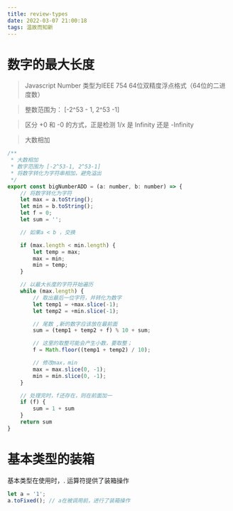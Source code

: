 ```yaml
---
title: review-types
date: 2022-03-07 21:00:18
tags: 温故而知新
---
```


# 数字的最大长度
>Javascript Number 类型为IEEE 754 64位双精度浮点格式（64位的二进度数）

>整数范围为： [-2^53 - 1, 2^53 -1]

>区分 +0 和 -0 的方式，正是检测 1/x 是 Infinity 还是 -Infinity

>大数相加
```javascript
/**
 * 大数相加
 * 数字范围为 [-2^53-1, 2^53-1]
 * 将数字转化为字符串相加，避免溢出
 */
export const bigNumberADD = (a: number, b: number) => {
    // 将数字转化为字符
    let max = a.toString();
    let min = b.toString();
    let f = 0;
    let sum = '';

    // 如果a < b ，交换

    if (max.length < min.length) {
        let temp = max;
        max = min;
        min = temp;
    }

    // 以最大长度的字符开始遍历
    while (max.length) {
        // 取出最后一位字符，并转化为数字
        let temp1 = +max.slice(-1);
        let temp2 = +min.slice(-1);

        // 尾数 ,新的数字应该放在最前面
        sum = (temp1 + temp2 + f) % 10 + sum;

        // 这里的取整可能会产生小数，要取整；
        f = Math.floor((temp1 + temp2) / 10);

        // 修改max，min
        max = max.slice(0, -1);
        min = min.slice(0, -1);
    }

    // 处理完时，f还存在，则在前面加一
    if (f) {
        sum = 1 + sum
    }
    return sum
}
```


# 基本类型的装箱
基本类型在使用时，. 运算符提供了装箱操作
```javascript
let a = '1';
a.toFixed(); // a在被调用前，进行了装箱操作
```